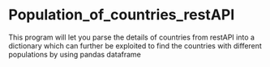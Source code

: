 # Population_of_countries_restAPI
This program will let you parse the details of countries from restAPI into a dictionary which can further be exploited to find the countries with different populations by using pandas dataframe
